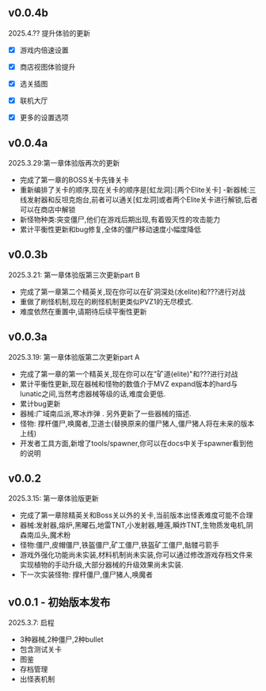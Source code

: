 ## v0.0.4b 
2025.4.?? 提升体验的更新
- [x] 游戏内倍速设置
- [x] 商店视图体验提升
- [x] 选关插图
- [x] 联机大厅
- [x] 更多的设置选项


## v0.0.4a
2025.3.29:第一章体验版再次的更新
- 完成了第一章的BOSS关卡先锋关卡
- 重新编排了关卡的顺序,现在关卡的顺序是[虹龙洞]:[两个Elite关卡]
-新器械:三线发射器和反坦克炮台,前者可以通关[虹龙洞]或者两个Elite关卡进行解锁,后者可以在商店中解锁
- 新怪物种类:突变僵尸,他们在游戏后期出现,有着毁灭性的攻击能力
- 累计平衡性更新和bug修复,全体的僵尸移动速度小幅度降低

## v0.0.3b
2025.3.21: 第一章体验版第三次更新part B
- 完成了第一章第二个精英关,现在你可以在矿洞深处(水elite)和???进行对战
- 重做了刷怪机制,现在的刷怪机制更类似PVZ1的无尽模式.    
- 难度依然在重置中,请期待后续平衡性更新


## v0.0.3a
2025.3.19: 第一章体验版第二次更新part A
- 完成了第一章的第一个精英关,现在你可以在"矿道(elite)"和???进行对战
- 累计平衡性更新,现在器械和怪物的数值介于MVZ expand版本的hard与lunatic之间,当然考虑器械等级的话,难度会更低.
- 累计bug更新
- 器械:广域南瓜派,寒冰炸弹
. 另外更新了一些器械的描述.
- 怪物: 撑杆僵尸,唤魔者,卫道士(替换原来的僵尸猪人,僵尸猪人将在未来的版本上线)
- 开发者工具方面,新增了tools/spawner,你可以在docs中关于spawner看到他的说明


## v0.0.2
2025.3.15: 第一章体验版更新
- 完成了第一章除精英关和Boss关以外的关卡,当前版本出怪表难度可能不合理
- 器械:发射器,熔炉,黑曜石,地雷TNT,小发射器,睡莲,瞬炸TNT,生物质发电机,阴森南瓜头,魔术粉
- 怪物:僵尸,皮帽僵尸,铁盔僵尸,矿工僵尸,铁盔矿工僵尸,骷髅弓箭手
- 游戏外强化功能尚未实装,材料机制尚未实装,你可以通过修改游戏存档文件来实现植物的手动升级,大部分器械的升级效果尚未实装.
- 下一次实装怪物: 撑杆僵尸,僵尸猪人,唤魔者


## v0.0.1 - 初始版本发布
2025.3.7: 启程
- 3种器械,2种僵尸,2种bullet
- 包含测试关卡
- 图鉴
- 存档管理
- 出怪表机制
